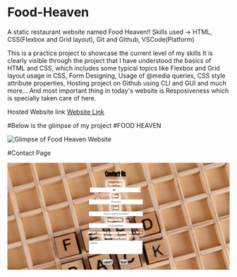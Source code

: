 # Food-Heaven
A static restaurant website named Food Heaven!!
Skills used -> HTML, CSS(Flexbox and Grid layout), Git and Github, VSCode(Platform)

This is a practice project to showcase the current level of my skills
It is clearly visible through the project that I have understood the basics of HTML and CSS, which includes some typical topics like Flexbox and Grid layout usage in CSS, Form Designing, Usage of @media queries, CSS style attribute properties, Hosting project on Github using CLI and GUI and much more...
And most important thing in today's website is Resposiveness which is specially taken care of here. 

Hosted Website link [Website Link](https://garv99s.github.io/Food-Heaven/)

#Below is the glimpse of my project #FOOD HEAVEN

![Glimpse of Food Heaven Website](./website-img/img-wesite-Food-Heaven.png)

#Contact Page

![Glimpse of Food Heaven Website Contact Page](./website-img/img-contact-page.png)
